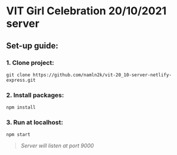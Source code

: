 # VIT Girl Celebration 20/10/2021 server

## Set-up guide:
### 1. Clone project: 
```
git clone https://github.com/namln2k/vit-20_10-server-netlify-express.git
```
### 2. Install packages:
```
npm install
```
### 3. Run at localhost:
```
npm start
``` 
>*Server will listen at port 9000*
